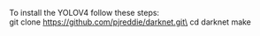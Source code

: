 To install the YOLOV4 follow these steps:\
git clone https://github.com/pjreddie/darknet.git\
cd darknet
make

